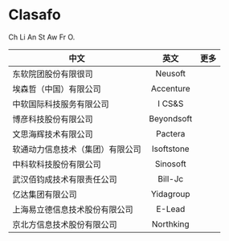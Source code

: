 # Clasafo
Ch Li An St Aw Fr O.

中文|英文|更多
---|:--:|---:
东软院团股份有限很司|Neusoft|
埃森哲（中国）有限公司|Accenture|
中软国际科技服务有限公司|I CS&S|
博彦科技股份有限公司|Beyondsoft|
文思海辉技术有限公司|Pactera|
软通动力信息技术（集团）有限公司|Isoftstone|
中科软科技股份有限公司|Sinosoft|
武汉佰钧成技术有限责任公司|Bill-Jc|
亿达集团有限公司|Yidagroup|
上海易立德信息技术股份有限公司|E-Lead|
京北方信息技术股份有限公司|Northking|

